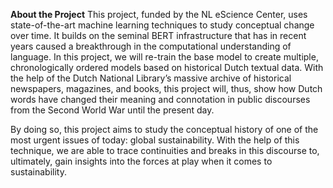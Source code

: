 **About the Project**
This project, funded by the NL eScience Center, uses state-of-the-art machine learning techniques to study conceptual change over time. It builds on the seminal BERT infrastructure that has in recent years caused a breakthrough in the computational understanding of language. In this project, we will re-train the base model to create multiple, chronologically ordered models based on historical Dutch textual data. With the help of the Dutch National Library’s massive archive of historical newspapers, magazines, and books, this project will, thus, show how Dutch words have changed their meaning and connotation in public discourses from the Second World War until the present day.

By doing so, this project aims to study the conceptual history of one of the most urgent issues of today: global sustainability. With the help of this technique, we are able to trace continuities and breaks in this discourse to, ultimately, gain insights into the forces at play when it comes to sustainability.
